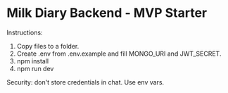 # Milk Diary Backend - MVP Starter

Instructions:
1. Copy files to a folder.
2. Create .env from .env.example and fill MONGO_URI and JWT_SECRET.
3. npm install
4. npm run dev

Security: don't store credentials in chat. Use env vars.
